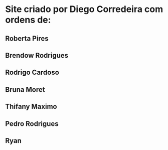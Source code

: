 # Site criado por Diego Corredeira com ordens de: 

## Roberta Pires
## Brendow Rodrigues
## Rodrigo Cardoso
## Bruna Moret
## Thifany Maximo
## Pedro Rodrigues
## Ryan
